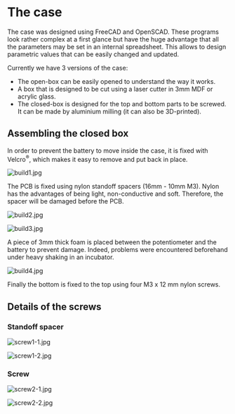 # The case

The case was designed using FreeCAD and OpenSCAD. These programs look rather complex at a first glance but have the huge advantage that all the parameters may be set in an internal spreadsheet. This allows to design parametric values that can be easily changed and updated.

Currently we have 3 versions of the case:

- The open-box can be easily opened to understand the way it works.
- A box that is designed to be cut using a laser cutter in 3mm MDF or acrylic glass.
- The closed-box is designed for the top and bottom parts to be screwed. It can be made by aluminium milling (it can also be 3D-printed).

## Assembling the closed box

In order to prevent the battery to move inside the case, it is fixed with Velcro<sup>®</sup>, which makes it easy to remove and put back in place.

![build1.jpg](build1.jpg)

The PCB is fixed using nylon standoff spacers (16mm - 10mm M3). Nylon has the advantages of being light, non-conductive and soft. Therefore, the spacer will be damaged before the PCB.

![build2.jpg](build2.jpg)

![build3.jpg](build3.jpg)

A piece of 3mm thick foam is placed between the potentiometer and the battery to prevent damage. Indeed, problems were encountered beforehand under heavy shaking in an incubator.

![build4.jpg](build4.jpg)

Finally the bottom is fixed to the top using four M3 x 12 mm nylon screws.

## Details of the screws

### Standoff spacer

![screw1-1.jpg](screw1-1.jpg)

![screw1-2.jpg](screw1-2.jpg)

### Screw

![screw2-1.jpg](screw2-1.jpg)

![screw2-2.jpg](screw2-2.jpg)
